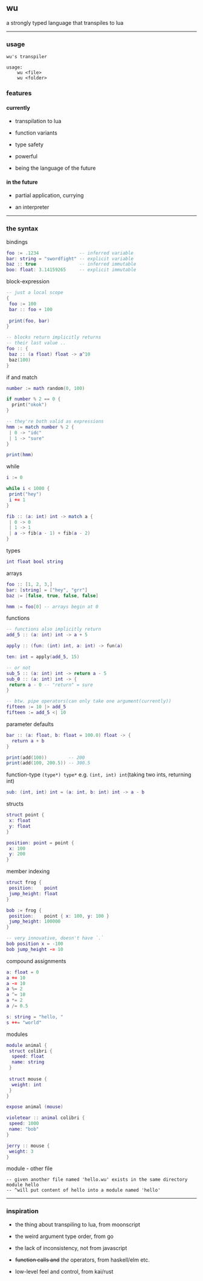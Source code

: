 ## wu
a strongly typed language that transpiles to lua

---

### usage

```
wu's transpiler

usage:
    wu <file>
    wu <folder>
```

### features

#### currently

- transpilation to lua

- function variants

- type safety

- powerful

- being the language of the future

#### in the future

- partial application, currying

- an interpreter

---

### the syntax

bindings
```lua
foo := .1234               -- inferred variable
bar: string = "swordfight" -- explicit variable
baz :: true                -- inferred immutable
boo: float: 3.14159265     -- explicit immutable
```

block-expression
```lua
-- just a local scope
{
 foo := 100
 bar :: foo + 100
 
 print(foo, bar)
}

-- blocks return implicitly returns
-- their last value ..
foo :: {
 baz :: (a float) float -> a^10
 baz(100)
}
```

if and match
```lua
number := math random(0, 100)

if number % 2 == 0 {
  print("okok")
}

-- they're both valid as expressions
hmm := match number % 2 {
 | 0 -> "idc"
 | 1 -> "sure"
}

print(hmm)
```

while
```lua
i := 0

while i < 1000 {
 print("hey")
 i += 1
}
```

```lua
fib :: (a: int) int -> match a {
 | 0 -> 0
 | 1 -> 1
 | a -> fib(a - 1) + fib(a - 2)
}
```

types
```lua
int float bool string
```

arrays
```lua
foo :: [1, 2, 3,]
bar: [string] = ["hey", "grr"]
baz := [false, true, false, false]

hmm := foo[0] -- arrays begin at 0
```

functions
```lua
-- functions also implicitly return
add_5 :: (a: int) int -> a + 5

apply :: (fun: (int) int, a: int) -> fun(a)

ten: int = apply(add_5, 15)

-- or not
sub_5 :: (a: int) int -> return a - 5
sub_0 :: (a: int) int -> {
 return a - 0 -- "return" = sure
}
```

```lua
-- btw. pipe operators(can only take one argument(currently))
fifteen := 10 |> add_5
fifteen := add_5 <| 10
```

parameter defaults
```lua
bar :: (a: float, b: float = 100.0) float -> {
  return a + b
}

print(add(100))        -- 200
print(add(100, 200.5)) -- 300.5
```

function-type
`(type*) type*` e.g. `(int, int) int`(taking two ints, returning int)

```lua
sub: (int, int) int = (a: int, b: int) int -> a - b
```

structs
```lua
struct point {
 x: float
 y: float
}

position: point = point {
 x: 100
 y: 200
}
```

member indexing
```lua
struct frog {
 position:    point
 jump_height: float
}

bob := frog {
 position:    point { x: 100, y: 100 }
 jump_height: 100000
}

-- very innovative, doesn't have `.`
bob position x = -100
bob jump_height -= 10
```

compound assignments
```lua
a: float = 0
a += 10
a -= 10
a %= 2
a ^= 10
a *= 2
a /= 0.5

s: string = "hello, "
s ++= "world"
```

modules
```lua
module animal {
 struct colibri {
  speed: float
  name: string
 }
 
 struct mouse {
  weight: int
 }
}

expose animal (mouse)

violetear :: animal colibri {
 speed: 1000
 name: "bob"
}

jerry :: mouse {
 weight: 3
}
```

module - other file
```
-- given another file named 'hello.wu' exists in the same directory
module hello
-- ^will put content of hello into a module named 'hello'
```

---

### inspiration

- the thing about transpiling to lua, from moonscript

- the weird argument type order, from go

- the lack of inconsistency, not from javascript

- ~~function calls and~~ *the* operators, from haskell/elm etc.

- low-level feel and control, from kai/rust
